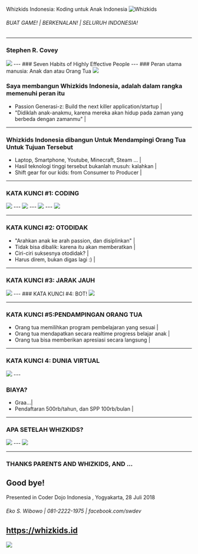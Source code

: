 Whizkids Indonesia: Koding untuk Anak Indonesia
<img src="https://whizkids.id/static/img/logo.gif" alt="Whizkids"/>
###### BUAT GAME! | BERKENALAN! | SELURUH INDONESIA!
---
### Stephen R. Covey

<img src="https://raw.githubusercontent.com/CoderDojoIndonesia/kerjadarirumahgajidariluarnegeri/07-python-or-id--pyqt-self-branding-remote-work/covey.png"/>
---
### Seven Habits of Highly Effective People
---
### Peran utama manusia: Anak dan atau Orang Tua
<img src="https://raw.githubusercontent.com/WhizkidsIndonesia/Presentation/01-jec-2018-09-18/teach.jpg"/>

### Saya membangun Whizkids Indonesia, adalah dalam rangka memenuhi peran itu
- Passion Generasi-z: Build the next killer application/startup |
- "Didiklah anak-anakmu, karena mereka akan hidup pada zaman yang berbeda dengan zamanmu" |

---
### Whizkids Indonesia dibangun Untuk Mendampingi Orang Tua Untuk Tujuan Tersebut
- Laptop, Smartphone, Youtube, Minecraft, Steam ... |
- Hasil teknologi tinggi tersebut bukanlah musuh: kalahkan |
- Shift gear for our kids: from Consumer to Producer |
---

### KATA KUNCI #1: CODING
<img src="https://raw.githubusercontent.com/WhizkidsIndonesia/Presentation/master/coding1.png" />
---
<img src="https://raw.githubusercontent.com/WhizkidsIndonesia/Presentation/master/coding2.png" />
---
<img src="https://raw.githubusercontent.com/WhizkidsIndonesia/Presentation/master/coding3.png" />
---
<img src="https://raw.githubusercontent.com/WhizkidsIndonesia/Presentation/master/coding4.png" />

---
### KATA KUNCI #2: OTODIDAK
- "Arahkan anak ke arah passion, dan disiplinkan" |
- Tidak bisa dibalik: karena itu akan memberatkan |
- Ciri-ciri suksesnya otodidak? |
- Harus direm, bukan digas lagi :) |

---
### KATA KUNCI #3: JARAK JAUH
<img src="https://raw.githubusercontent.com/WhizkidsIndonesia/Presentation/master/whizkidsid.png" />
---
### KATA KUNCI #4: BOT!
<img src="https://raw.githubusercontent.com/WhizkidsIndonesia/Presentation/master/allo.png" />

---
### KATA KUNCI #5:PENDAMPINGAN ORANG TUA
- Orang tua memilihkan program pembelajaran yang sesuai |
- Orang tua mendapatkan secara realtime progress belajar anak |
- Orang tua bisa memberikan apresiasi secara langsung |
---
### KATA KUNCI 4: DUNIA VIRTUAL
<img src="https://raw.githubusercontent.com/WhizkidsIndonesia/Presentation/master/world.png" />
---

### BIAYA?
- Graa...|
- Pendaftaran 500rb/tahun, dan SPP 100rb/bulan |

---
### APA SETELAH WHIZKIDS?
<img src="https://raw.githubusercontent.com/WhizkidsIndonesia/Presentation/master/py.png" />
---
<img src="https://raw.githubusercontent.com/WhizkidsIndonesia/Presentation/master/tiobe.png" />

---
### THANKS PARENTS AND WHIZKIDS, AND ...
Good bye!
---
Presented in Coder Dojo Indonesia , Yogyakarta, 28 Juli 2018

###### Eko S. Wibowo | 081-2222-1975 | facebook.com/swdev
https://whizkids.id
---
<img src="https://raw.githubusercontent.com/CoderDojoIndonesia/kerjadarirumahgajidariluarnegeri/07-python-or-id--pyqt-self-branding-remote-work/marvel.png"/>